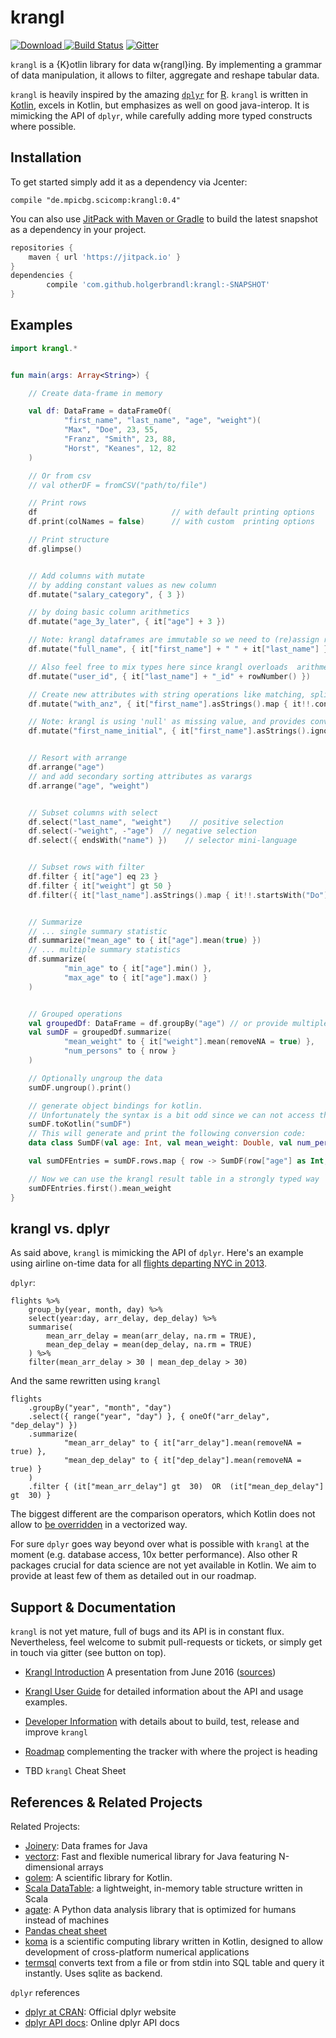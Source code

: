 # krangl

[ ![Download](https://api.bintray.com/packages/holgerbrandl/mpicbg-scicomp/krangl/images/download.svg) ](https://bintray.com/holgerbrandl/mpicbg-scicomp/krangl/_latestVersion)  [![Build Status](https://travis-ci.org/holgerbrandl/krangl.svg?branch=master)](https://travis-ci.org/holgerbrandl/krangl) [![Gitter](https://badges.gitter.im/holgerbrandl/krangl.svg)](https://gitter.im/holgerbrandl/krangl?utm_source=badge&utm_medium=badge&utm_campaign=pr-badge)

`krangl` is a {K}otlin library for data w{rangl}ing. By implementing a grammar of data manipulation, it allows to filter, aggregate and reshape tabular data.

`krangl` is heavily inspired by the amazing [`dplyr`](https://github.com/hadley/dplyr) for [R](https://www.r-project.org/). `krangl` is written in [Kotlin](https://kotlinlang.org/), excels in Kotlin, but emphasizes as well on good java-interop. It is mimicking the API of `dplyr`, while carefully adding more typed constructs where possible.

Installation
------------

To get started simply add it as a dependency via Jcenter:
```
compile "de.mpicbg.scicomp:krangl:0.4"
```

You can also use [JitPack with Maven or Gradle](https://jitpack.io/#holgerbrandl/krangl/-SNAPSHOT) to build the latest snapshot as a dependency in your project.

```groovy
repositories {
    maven { url 'https://jitpack.io' }
}
dependencies {
        compile 'com.github.holgerbrandl:krangl:-SNAPSHOT'
}
```


Examples
--------

```kotlin
import krangl.*


fun main(args: Array<String>) {

    // Create data-frame in memory

    val df: DataFrame = dataFrameOf(
            "first_name", "last_name", "age", "weight")(
            "Max", "Doe", 23, 55,
            "Franz", "Smith", 23, 88,
            "Horst", "Keanes", 12, 82
    )

    // Or from csv
    // val otherDF = fromCSV("path/to/file")

    // Print rows
    df                              // with default printing options
    df.print(colNames = false)      // with custom  printing options

    // Print structure
    df.glimpse()


    // Add columns with mutate
    // by adding constant values as new column
    df.mutate("salary_category", { 3 })

    // by doing basic column arithmetics
    df.mutate("age_3y_later", { it["age"] + 3 })

    // Note: krangl dataframes are immutable so we need to (re)assign results to preserve changes.
    df.mutate("full_name", { it["first_name"] + " " + it["last_name"] })

    // Also feel free to mix types here since krangl overloads  arithmetic operators like + for dataframe-columns
    df.mutate("user_id", { it["last_name"] + "_id" + rowNumber() })

    // Create new attributes with string operations like matching, splitting or extraction.
    df.mutate("with_anz", { it["first_name"].asStrings().map { it!!.contains("anz") } })

    // Note: krangl is using 'null' as missing value, and provides convenience methods to process non-NA bits
    df.mutate("first_name_initial", { it["first_name"].asStrings().ignoreNA { first().toString() } })


    // Resort with arrange
    df.arrange("age")
    // and add secondary sorting attributes as varargs
    df.arrange("age", "weight")


    // Subset columns with select
    df.select("last_name", "weight")    // positive selection
    df.select(-"weight", -"age")  // negative selection
    df.select({ endsWith("name") })    // selector mini-language


    // Subset rows with filter
    df.filter { it["age"] eq 23 }
    df.filter { it["weight"] gt 50 }
    df.filter({ it["last_name"].asStrings().map { it!!.startsWith("Do") }.toBooleanArray() })


    // Summarize
    // ... single summary statistic
    df.summarize("mean_age" to { it["age"].mean(true) })
    // ... multiple summary statistics
    df.summarize(
            "min_age" to { it["age"].min() },
            "max_age" to { it["age"].max() }
    )


    // Grouped operations
    val groupedDf: DataFrame = df.groupBy("age") // or provide multiple grouping attributes with varargs
    val sumDF = groupedDf.summarize(
            "mean_weight" to { it["weight"].mean(removeNA = true) },
            "num_persons" to { nrow }
    )

    // Optionally ungroup the data
    sumDF.ungroup().print()

    // generate object bindings for kotlin.
    // Unfortunately the syntax is a bit odd since we can not access the variable name by reflection
    sumDF.toKotlin("sumDF")
    // This will generate and print the following conversion code:
    data class SumDF(val age: Int, val mean_weight: Double, val num_persons: Int)

    val sumDFEntries = sumDF.rows.map { row -> SumDF(row["age"] as Int, row["mean_weight"] as Double, row["num_persons"] as Int) }

    // Now we can use the krangl result table in a strongly typed way
    sumDFEntries.first().mean_weight
}
```

krangl vs. dplyr
--------------

As said above, `krangl` is mimicking the API of `dplyr`. Here's an example using airline on-time data for all [flights departing NYC in 2013](https://cran.r-project.org/web/packages/nycflights13/index.html).

`dplyr`:
```{r}
flights %>%
    group_by(year, month, day) %>%
    select(year:day, arr_delay, dep_delay) %>%
    summarise(
        mean_arr_delay = mean(arr_delay, na.rm = TRUE),
        mean_dep_delay = mean(dep_delay, na.rm = TRUE)
    ) %>%
    filter(mean_arr_delay > 30 | mean_dep_delay > 30)
```

And the same rewritten using `krangl`
```{kotlin}
flights
    .groupBy("year", "month", "day")
    .select({ range("year", "day") }, { oneOf("arr_delay", "dep_delay") })
    .summarize(
            "mean_arr_delay" to { it["arr_delay"].mean(removeNA = true) },
            "mean_dep_delay" to { it["dep_delay"].mean(removeNA = true) }
    )
    .filter { (it["mean_arr_delay"] gt  30)  OR  (it["mean_dep_delay"] gt  30) }
```
The biggest different are the comparison operators, which Kotlin does not allow to [be overridden](https://kotlinlang.org/docs/reference/operator-overloading.html) in a vectorized way.

For sure `dplyr` goes way beyond over what is possible with `krangl` at the moment (e.g. database access, 10x better performance). Also other R packages crucial for data science are not yet available in Kotlin. We aim to provide at least few of them as detailed out in our roadmap.

Support & Documentation
----------------------

`krangl` is not yet mature, full of bugs and its API is in constant flux. Nevertheless, feel welcome to submit pull-requests or tickets, or simply get in touch via gitter (see button on top).


* [Krangl Introduction](http://holgerbrandl.github.io/krangl/krangl_intro/krangl_intro.html) A presentation from June 2016 ([sources](./docs/bier_slides_june2016/krangl_intro.md))
* [Krangl User Guide](./docs/user_guide.md) for detailed information about the API and usage examples.
* [Developer Information](./docs/devel.md) with details about to build, test, release and improve `krangl`
* [Roadmap](./docs/roadmap.md) complementing the tracker with where the project is heading

* TBD `krangl` Cheat Sheet


References & Related Projects
----------

Related Projects:
* [Joinery](https://github.com/cardillo/joinery): Data frames for Java
* [vectorz](https://github.com/mikera/vectorz): Fast and flexible numerical library for Java featuring N-dimensional arrays
* [golem](https://github.com/kyonifer/golem): A scientific library for Kotlin.
* [Scala DataTable](https://github.com/martincooper/scala-datatable): a lightweight, in-memory table structure written in Scala
* [agate](https://github.com/wireservice/agate): A Python data analysis library that is optimized for humans instead of machines
* [Pandas cheat sheet](https://drive.google.com/folderview?id=0ByIrJAE4KMTtaGhRcXkxNHhmY2M&usp=sharing)
* [koma](https://kyonifer.github.io/koma/) is a scientific computing library written in Kotlin, designed to allow development of cross-platform numerical applications
* [termsql](https://github.com/tobimensch/termsql) converts text from a file or from stdin into SQL table and query it instantly. Uses sqlite as backend.


`dplyr` references
* [dplyr at CRAN](https://cran.r-project.org/web/packages/dplyr/index.html): Official dplyr website
* [dplyr API docs](http://www.rdocumentation.org/packages/dplyr/functions/dplyr): Online dplyr API docs
